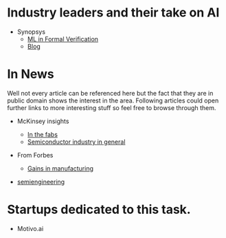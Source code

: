# Industry leaders and their take on AI

- Synopsys
  - [ML in Formal Verification](http://www.iwls.org/iwls2017/slides/keynote-manish-pandey.pdf)
  - [Blog](https://blogs.synopsys.com/informal-chat/human-learning-about-machine-learning-in-eda/)

# In News

Well not every article can be referenced here but the fact that they are in public domain shows the interest in the area. Following articles could open further links to more interesting stuff so feel free to browse through them.

- McKinsey insights
  - [ In the fabs ](https://www.mckinsey.com/industries/semiconductors/our-insights/reimagining-fabs-advanced-analytics-in-semiconductor-manufacturing)
  - [ Semiconductor industry in general ](https://www.mckinsey.com/industries/semiconductors/our-insights/improving-the-semiconductor-industry-through-advanced-analytics)
- From Forbes

  - [Gains in manufacturing ](https://www.forbes.com/sites/louiscolumbus/2018/03/11/10-ways-machine-learning-is-revolutionizing-manufacturing-in-2018/#73c9053e23ac)

- [semiengineering](https://semiengineering.com/applying-machine-learning-to-chips/)

# Startups dedicated to this task.

- Motivo.ai
